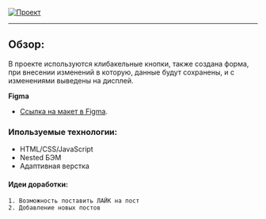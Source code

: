 [![Проект](
https://img.shields.io/badge/%D0%9F%D1%80%D0%BE%D0%B5%D0%BA%D1%82-%D0%9C%D0%B5%D1%81%D1%82%D0%BE-orange)](https://sofa-ivahnenko.github.io/mesto/)

***


## Обзор:
В проекте используются клибакельные кнопки, также создана форма, при внесении изменений в которую, данные будут сохранены, и с изменениями выведены на дисплей.

**Figma**

* [Ссылка на макет в Figma](https://www.figma.com/file/2cn9N9jSkmxD84oJik7xL7/JavaScript.-Sprint-4?node-id=0%3A1).

 ### Ипользуемые технологии:
 * HTML/CSS/JavaScript
 * Nested БЭМ
 * Адаптивная верстка

 #### Идеи доработки: 
 ```
 1. Возможность поставить ЛАЙК на пост
 2. Добавление новых постов
 ```
